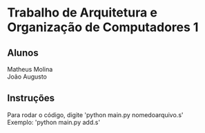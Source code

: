 # Trabalho de Arquitetura e Organização de Computadores 1

## Alunos
Matheus Molina  
João Augusto

## Instruções
Para rodar o código, digite 'python main.py nomedoarquivo.s'  
Exemplo: 'python main.py add.s' 
